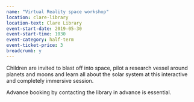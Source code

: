 ```yaml
---
name: "Virtual Reality space workshop"
location: clare-library
location-text: Clare Library
event-start-date: 2019-05-30
event-start-time: 1030
event-category: half-term
event-ticket-price: 3
breadcrumb: y
---
```


Children are invited to blast off into space, pilot a research vessel around planets and moons and learn all about the solar system at this interactive and completely immersive session.

Advance booking by contacting the library in advance is essential.
